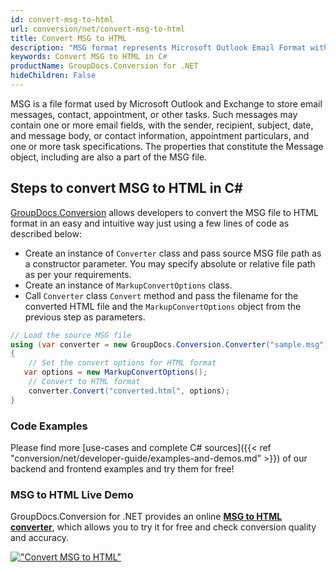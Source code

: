 ```yaml
---
id: convert-msg-to-html
url: conversion/net/convert-msg-to-html
title: Convert MSG to HTML
description: "MSG format represents Microsoft Outlook Email Format with .msg extension. Learn how to convert MSG to HTML file programmatically in C# language using GroupDocs.Conversion for .NET library."
keywords: Convert MSG to HTML in C#
productName: GroupDocs.Conversion for .NET
hideChildren: False
---
```


MSG is a file format used by Microsoft Outlook and Exchange to store email messages, contact, appointment, or other tasks. Such messages may contain one or more email fields, with the sender, recipient, subject, date, and message body, or contact information, appointment particulars, and one or more task specifications. The properties that constitute the Message object, including are also a part of the MSG file.

## Steps to convert MSG to HTML in C#

[GroupDocs.Conversion](https://products.groupdocs.com/conversion/net) allows developers to convert the MSG file to HTML format in an easy and intuitive way just using a few lines of code as described below:

* Create an instance of `Converter` class and pass source MSG file path as a constructor parameter. You may specify absolute or relative file path as per your requirements. 
* Create an instance of `MarkupConvertOptions` class.
* Call `Converter` class `Convert` method and pass the filename for the converted HTML file and the `MarkupConvertOptions` object from the previous step as parameters.

```csharp
// Load the source MSG file
using (var converter = new GroupDocs.Conversion.Converter("sample.msg"))
{
    // Set the convert options for HTML format
   var options = new MarkupConvertOptions();
    // Convert to HTML format
    converter.Convert("converted.html", options);
}
```

### Code Examples

Please find more [use-cases and complete C# sources]({{< ref "conversion/net/developer-guide/examples-and-demos.md" >}}) of our backend and frontend examples and try them for free!

### MSG to HTML Live Demo

GroupDocs.Conversion for .NET provides an online [**MSG to HTML converter**](https://products.groupdocs.app/conversion/msg-to-html), which allows you to try it for free and check conversion quality and accuracy.

[!["Convert MSG to HTML"](conversion/net/images/convert-to-html/convert-msg-to-html.png)](https://products.groupdocs.app/conversion/msg-to-html)